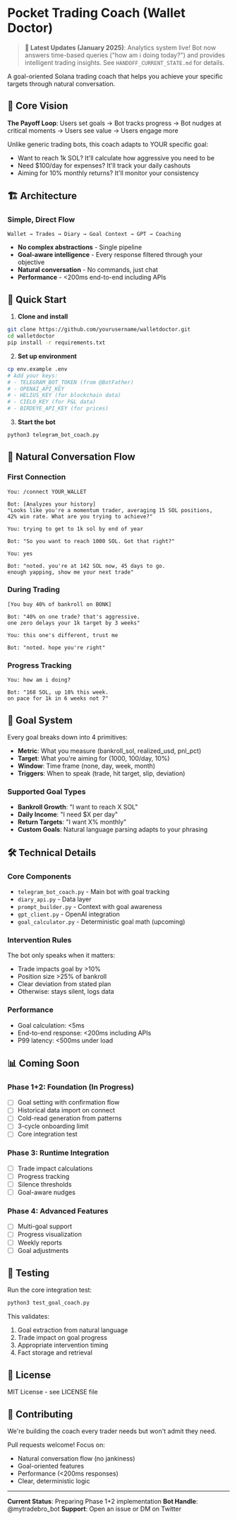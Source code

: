 # Pocket Trading Coach (Wallet Doctor)

> **🚀 Latest Updates (January 2025)**: Analytics system live! Bot now answers time-based queries ("how am i doing today?") and provides intelligent trading insights. See `HANDOFF_CURRENT_STATE.md` for details.

A goal-oriented Solana trading coach that helps you achieve your specific targets through natural conversation.

## 🎯 Core Vision

**The Payoff Loop**: Users set goals → Bot tracks progress → Bot nudges at critical moments → Users see value → Users engage more

Unlike generic trading bots, this coach adapts to YOUR specific goal:
- Want to reach 1k SOL? It'll calculate how aggressive you need to be
- Need $100/day for expenses? It'll track your daily cashouts
- Aiming for 10% monthly returns? It'll monitor your consistency

## 🏗️ Architecture

### Simple, Direct Flow
```
Wallet → Trades → Diary → Goal Context → GPT → Coaching
```

- **No complex abstractions** - Single pipeline
- **Goal-aware intelligence** - Every response filtered through your objective
- **Natural conversation** - No commands, just chat
- **Performance** - <200ms end-to-end including APIs

## 🚀 Quick Start

1. **Clone and install**
```bash
git clone https://github.com/yourusername/walletdoctor.git
cd walletdoctor
pip install -r requirements.txt
```

2. **Set up environment**
```bash
cp env.example .env
# Add your keys:
# - TELEGRAM_BOT_TOKEN (from @BotFather)
# - OPENAI_API_KEY
# - HELIUS_KEY (for blockchain data)
# - CIELO_KEY (for P&L data)
# - BIRDEYE_API_KEY (for prices)
```

3. **Start the bot**
```bash
python3 telegram_bot_coach.py
```

## 💬 Natural Conversation Flow

### First Connection
```
You: /connect YOUR_WALLET

Bot: [Analyzes your history]
"Looks like you're a momentum trader, averaging 15 SOL positions, 
42% win rate. What are you trying to achieve?"

You: trying to get to 1k sol by end of year

Bot: "So you want to reach 1000 SOL. Got that right?"

You: yes

Bot: "noted. you're at 142 SOL now, 45 days to go. 
enough yapping, show me your next trade"
```

### During Trading
```
[You buy 40% of bankroll on BONK]

Bot: "40% on one trade? that's aggressive. 
one zero delays your 1k target by 3 weeks"

You: this one's different, trust me

Bot: "noted. hope you're right"
```

### Progress Tracking
```
You: how am i doing?

Bot: "168 SOL, up 18% this week. 
on pace for 1k in 6 weeks not 7"
```

## 🎯 Goal System

Every goal breaks down into 4 primitives:
- **Metric**: What you measure (bankroll_sol, realized_usd, pnl_pct)
- **Target**: What you're aiming for (1000, 100/day, 10%)
- **Window**: Time frame (none, day, week, month)
- **Triggers**: When to speak (trade, hit target, slip, deviation)

### Supported Goal Types
- **Bankroll Growth**: "I want to reach X SOL"
- **Daily Income**: "I need $X per day"
- **Return Targets**: "I want X% monthly"
- **Custom Goals**: Natural language parsing adapts to your phrasing

## 🛠️ Technical Details

### Core Components
- `telegram_bot_coach.py` - Main bot with goal tracking
- `diary_api.py` - Data layer
- `prompt_builder.py` - Context with goal awareness
- `gpt_client.py` - OpenAI integration
- `goal_calculator.py` - Deterministic goal math (upcoming)

### Intervention Rules
The bot only speaks when it matters:
- Trade impacts goal by >10%
- Position size >25% of bankroll
- Clear deviation from stated plan
- Otherwise: stays silent, logs data

### Performance
- Goal calculation: <5ms
- End-to-end response: <200ms including APIs
- P99 latency: <500ms under load

## 📊 Coming Soon

### Phase 1+2: Foundation (In Progress)
- [ ] Goal setting with confirmation flow
- [ ] Historical data import on connect
- [ ] Cold-read generation from patterns
- [ ] 3-cycle onboarding limit
- [ ] Core integration test

### Phase 3: Runtime Integration
- [ ] Trade impact calculations
- [ ] Progress tracking
- [ ] Silence thresholds
- [ ] Goal-aware nudges

### Phase 4: Advanced Features
- [ ] Multi-goal support
- [ ] Progress visualization
- [ ] Weekly reports
- [ ] Goal adjustments

## 🧪 Testing

Run the core integration test:
```python
python3 test_goal_coach.py
```

This validates:
1. Goal extraction from natural language
2. Trade impact on goal progress
3. Appropriate intervention timing
4. Fact storage and retrieval

## 📝 License

MIT License - see LICENSE file

## 🤝 Contributing

We're building the coach every trader needs but won't admit they need.

Pull requests welcome! Focus on:
- Natural conversation flow (no jankiness)
- Goal-oriented features
- Performance (<200ms responses)
- Clear, deterministic logic

---

**Current Status**: Preparing Phase 1+2 implementation
**Bot Handle**: @mytradebro_bot
**Support**: Open an issue or DM on Twitter